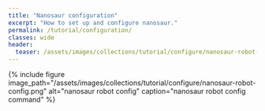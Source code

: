 ```yaml
---
title: "Nanosaur configuration"
excerpt: "How to set up and configure nanosaur."
permalink: /tutorial/configuration/
classes: wide
header:
  teaser: /assets/images/collections/tutorial/configure/nanosaur-robot-config.png
---
```


{% include figure image_path="/assets/images/collections/tutorial/configure/nanosaur-robot-config.png" alt="nanosaur robot config" caption="nanosaur robot config command" %}
